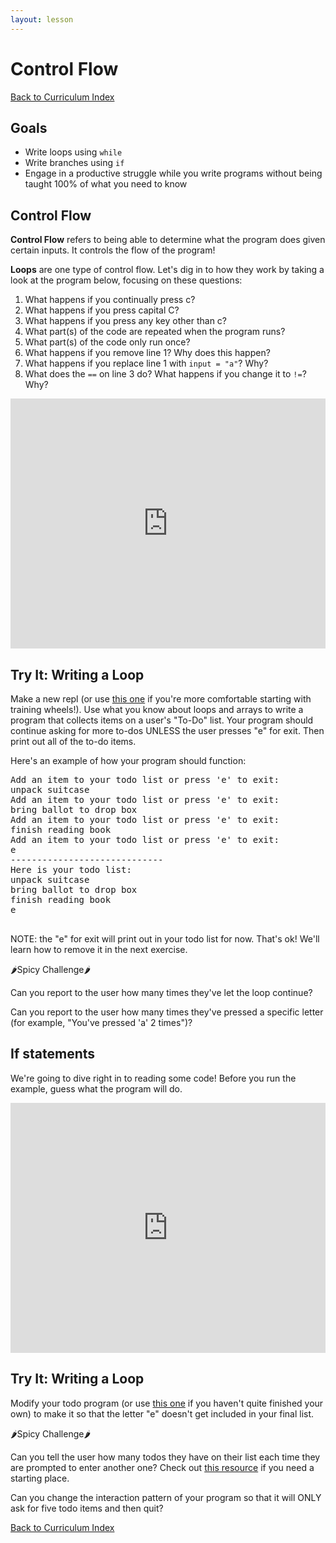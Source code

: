 ```yaml
---
layout: lesson
---
```


# Control Flow

<a href="../">Back to Curriculum Index</a>

## Goals

- Write loops using `while`
- Write branches using `if`
- Engage in a productive struggle while you write programs without being taught 100% of what you need to know

## Control Flow

**Control Flow** refers to being able to determine what the program does given certain inputs. It controls the flow of the program!

**Loops** are one type of control flow. Let's dig in to how they work by taking a look at the program below, focusing on these questions:

1. What happens if you continually press c?
2. What happens if you press capital C?
3. What happens if you press any key other than c?
4. What part(s) of the code are repeated when the program runs?
5. What part(s) of the code only run once?
6. What happens if you remove line 1? Why does this happen?
7. What happens if you replace line 1 with `input = "a"`? Why?
8. What does the `==` on line 3 do? What happens if you change it to `!=`? Why?

<iframe height="400px" width="100%" src="https://repl.it/@turingschool/Loop-Example?lite=true" scrolling="no" frameborder="no" allowtransparency="true" allowfullscreen="true" sandbox="allow-forms allow-pointer-lock allow-popups allow-same-origin allow-scripts allow-modals"></iframe>

<!-- Now let's look at a slightly more complex example, focusing on these questions:

1. What new variable has been introduced and how is it used?
2. What happens if you change the variable to `count = 10`?
3. What does `count += 1` do?
4. What happens if you remove line 7? Why?
5. What happens if you remove line 6? Why?  -->

<!-- <iframe height="400px" width="100%" src="https://repl.it/@turingschool/Loop-Example-With-Counter?lite=true" scrolling="no" frameborder="no" allowtransparency="true" allowfullscreen="true" sandbox="allow-forms allow-pointer-lock allow-popups allow-same-origin allow-scripts allow-modals"></iframe> -->

<div class="try-it-new">
  <h2>Try It: Writing a Loop</h2>
  <p>Make a new repl (or use <a href="https://repl.it/@turingschool/Todo-List" target="blank">this one</a> if you're more comfortable starting with training wheels!). Use what you know about loops and arrays to write a program that collects items on a user's "To-Do" list. Your program should continue asking for more to-dos UNLESS the user presses "e" for exit. Then print out all of the to-do items.</p>
  <p>Here's an example of how your program should function:</p>
  <pre>Add an item to your todo list or press 'e' to exit:
unpack suitcase
Add an item to your todo list or press 'e' to exit:
bring ballot to drop box
Add an item to your todo list or press 'e' to exit:
finish reading book
Add an item to your todo list or press 'e' to exit:
e
-----------------------------
Here is your todo list:
unpack suitcase
bring ballot to drop box
finish reading book
e
  </pre>
  <p>NOTE: the "e" for exit will print out in your todo list for now. That's ok! We'll learn how to remove it in the next exercise.</p>
  <div class="spicy-container">
    <p class="spicy-click">🌶Spicy Challenge🌶</p>
    <div class="spicy-toggle">
      <p>Can you report to the user how many times they've let the loop continue?</p>
      <p>Can you report to the user how many times they've pressed a specific letter (for example, "You've pressed 'a' 2 times")?</p>
    </div>
  </div>
</div>


## If statements

We're going to dive right in to reading some code! Before you run the example, guess what the program will do.

<iframe height="400px" width="100%" src="https://repl.it/@turingschool/Loops-and-If-Statements?lite=true" scrolling="no" frameborder="no" allowtransparency="true" allowfullscreen="true" sandbox="allow-forms allow-pointer-lock allow-popups allow-same-origin allow-scripts allow-modals"></iframe>

<div class="try-it-new">
  <h2>Try It: Writing a Loop</h2>
  <p>Modify your todo program (or use <a href="https://repl.it/@turingschool/Todo-Starter" target="blank">this one</a> if you haven't quite finished your own) to make it so that the letter "e" doesn't get included in your final list.</p>

  <div class="spicy-container">
    <p class="spicy-click">🌶Spicy Challenge🌶</p>
    <div class="spicy-toggle">
      <p>Can you tell the user how many todos they have on their list each time they are prompted to enter another one? Check out <a href="https://apidock.com/ruby/Array/length">this resource</a> if you need a starting place.</p>
      <p>Can you change the interaction pattern of your program so that it will ONLY ask for five todo items and then quit?</p>
    </div>
  </div>
</div>


<a href="../">Back to Curriculum Index</a>
